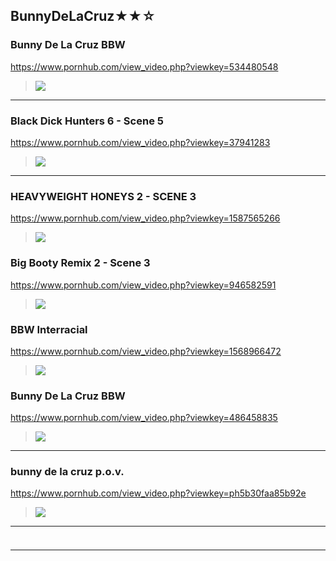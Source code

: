## BunnyDeLaCruz★★☆
### Bunny De La Cruz BBW
https://www.pornhub.com/view_video.php?viewkey=534480548
>![](https://ci.phncdn.com/videos/201311/21/19943181/original/(m=ecuKGgaaaa)(mh=WeG7jLdftHXCkyge)7.jpg)
---
### Black Dick Hunters 6 - Scene 5
https://www.pornhub.com/view_video.php?viewkey=37941283
>![](https://ci.phncdn.com/videos/201304/05/11074631/original/(m=ecuKGgaaaa)(mh=NNRphzDR182VLY_q)1.jpg)
---
### HEAVYWEIGHT HONEYS 2 - SCENE 3
https://www.pornhub.com/view_video.php?viewkey=1587565266
>![](https://ci.phncdn.com/videos/201309/19/17555581/original/(m=ecuKGgaaaa)(mh=ZJYJojL-pJhWyzwE)11.jpg)
### Big Booty Remix 2 - Scene 3
https://www.pornhub.com/view_video.php?viewkey=946582591
>![](https://ci.phncdn.com/videos/201309/19/17552621/original/(m=ecuKGgaaaa)(mh=D3hiOdOWJWFte6Mf)15.jpg)
### BBW Interracial
https://www.pornhub.com/view_video.php?viewkey=1568966472
>![](https://ci.phncdn.com/videos/200909/01/274070/original/(m=ecuKGgaaaa)(mh=ZA-38alFZaTq0V_0)16.jpg)
### Bunny De La Cruz BBW
https://www.pornhub.com/view_video.php?viewkey=486458835
>![](https://ci.phncdn.com/videos/201104/17/3070268/original/(m=ecuKGgaaaa)(mh=CMn_IwCgiFfMEC3I)10.jpg)
---
### bunny de la cruz p.o.v.
https://www.pornhub.com/view_video.php?viewkey=ph5b30faa85b92e
>![](https://ci.phncdn.com/videos/201806/25/171825251/original/(m=ecuKGgaaaa)(mh=-MnoEvjdFsMTEyBq)2.jpg)
---
### 

>![]()
---
